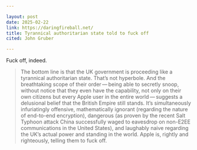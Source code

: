 ```yaml
---

layout: post
date: 2025-02-22
link: https://daringfireball.net/
title: Tyrannical authoritarian state told to fuck off
cited: John Gruber

---
```


Fuck off, indeed.

> The bottom line is that the UK government is proceeding like a tyrannical authoritarian state. That’s not hyperbole. And the breathtaking scope of their order — being able to secretly snoop, without notice that they even have the capability, not only on their own citizens but every Apple user in the entire world — suggests a delusional belief that the British Empire still stands. It’s simultaneously infuriatingly offensive, mathematically ignorant (regarding the nature of end-to-end encryption), dangerous (as proven by the recent Salt Typhoon attack China successfully waged to eavesdrop on non-E2EE communications in the United States), and laughably naive regarding the UK’s actual power and standing in the world.
> Apple is, rightly and righteously, telling them to fuck off.